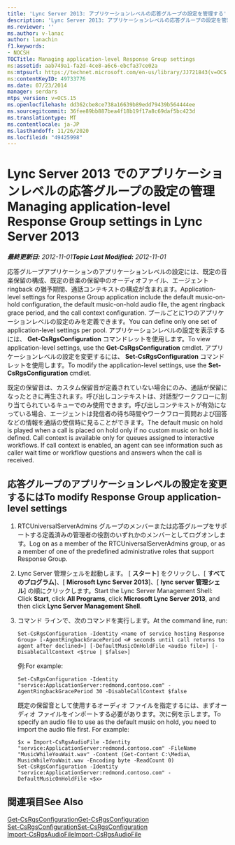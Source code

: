 ```yaml
---
title: 'Lync Server 2013: アプリケーションレベルの応答グループの設定を管理する'
description: 'Lync Server 2013: アプリケーションレベルの応答グループの設定を管理します。'
ms.reviewer: ''
ms.author: v-lanac
author: lanachin
f1.keywords:
- NOCSH
TOCTitle: Managing application-level Response Group settings
ms:assetid: aab749a1-fa2d-4ce8-a6c6-ebcfa37ce02a
ms:mtpsurl: https://technet.microsoft.com/en-us/library/JJ721843(v=OCS.15)
ms:contentKeyID: 49733776
ms.date: 07/23/2014
manager: serdars
mtps_version: v=OCS.15
ms.openlocfilehash: dd362cbe8ce738a16639b89edd79439b564444ee
ms.sourcegitcommit: 36fee89bb887bea4f18b19f17a8c69daf5bc423d
ms.translationtype: MT
ms.contentlocale: ja-JP
ms.lasthandoff: 11/26/2020
ms.locfileid: "49425998"
---
```

# <a name="managing-application-level-response-group-settings-in-lync-server-2013"></a><span data-ttu-id="a8fce-103">Lync Server 2013 でのアプリケーションレベルの応答グループの設定の管理</span><span class="sxs-lookup"><span data-stu-id="a8fce-103">Managing application-level Response Group settings in Lync Server 2013</span></span>

<div data-xmlns="http://www.w3.org/1999/xhtml">

<div class="topic" data-xmlns="http://www.w3.org/1999/xhtml" data-msxsl="urn:schemas-microsoft-com:xslt" data-cs="https://msdn.microsoft.com/">

<div data-asp="https://msdn2.microsoft.com/asp">



</div>

<div id="mainSection">

<div id="mainBody"><span data-ttu-id="a8fce-104">

<span> </span></span><span class="sxs-lookup"><span data-stu-id="a8fce-104">

<span> </span></span></span>

<span data-ttu-id="a8fce-105">_**最終更新日:** 2012-11-01_</span><span class="sxs-lookup"><span data-stu-id="a8fce-105">_**Topic Last Modified:** 2012-11-01_</span></span>

<span data-ttu-id="a8fce-106">応答グループアプリケーションのアプリケーションレベルの設定には、既定の音楽保留の構成、既定の音楽の保留中のオーディオファイル、エージェント ringback の猶予期間、通話コンテキストの構成が含まれます。</span><span class="sxs-lookup"><span data-stu-id="a8fce-106">Application-level settings for Response Group application include the default music-on-hold configuration, the default music-on-hold audio file, the agent ringback grace period, and the call context configuration.</span></span> <span data-ttu-id="a8fce-107">プールごとに1つのアプリケーションレベルの設定のみを定義できます。</span><span class="sxs-lookup"><span data-stu-id="a8fce-107">You can define only one set of application-level settings per pool.</span></span> <span data-ttu-id="a8fce-108">アプリケーションレベルの設定を表示するには、 **Get-CsRgsConfiguration** コマンドレットを使用します。</span><span class="sxs-lookup"><span data-stu-id="a8fce-108">To view application-level settings, use the **Get-CsRgsConfiguration** cmdlet.</span></span> <span data-ttu-id="a8fce-109">アプリケーションレベルの設定を変更するには、 **Set-CsRgsConfiguration** コマンドレットを使用します。</span><span class="sxs-lookup"><span data-stu-id="a8fce-109">To modify the application-level settings, use the **Set-CsRgsConfiguration** cmdlet.</span></span>

<span data-ttu-id="a8fce-p102">既定の保留音は、カスタム保留音が定義されていない場合にのみ、通話が保留になったときに再生されます。呼び出しコンテキストは、対話型ワークフローに割り当てられているキューでのみ使用できます。呼び出しコンテキストが有効になっている場合、エージェントは発信者の待ち時間やワークフロー質問および回答などの情報を通話の受信時に見ることができます。</span><span class="sxs-lookup"><span data-stu-id="a8fce-p102">The default music on hold is played when a call is placed on hold only if no custom music on hold is defined. Call context is available only for queues assigned to interactive workflows. If call context is enabled, an agent can see information such as caller wait time or workflow questions and answers when the call is received.</span></span>

<div>

## <a name="to-modify-response-group-application-level-settings"></a><span data-ttu-id="a8fce-113">応答グループのアプリケーションレベルの設定を変更するには</span><span class="sxs-lookup"><span data-stu-id="a8fce-113">To modify Response Group application-level settings</span></span>

1.  <span data-ttu-id="a8fce-114">RTCUniversalServerAdmins グループのメンバーまたは応答グループをサポートする定義済みの管理者の役割のいずれかのメンバーとしてログオンします。</span><span class="sxs-lookup"><span data-stu-id="a8fce-114">Log on as a member of the RTCUniversalServerAdmins group, or as a member of one of the predefined administrative roles that support Response Group.</span></span>

2.  <span data-ttu-id="a8fce-115">Lync Server 管理シェルを起動します。 [ **スタート**] をクリックし、[ **すべてのプログラム**]、[ **Microsoft Lync Server 2013**]、[ **lync server 管理シェル**] の順にクリックします。</span><span class="sxs-lookup"><span data-stu-id="a8fce-115">Start the Lync Server Management Shell: Click **Start**, click **All Programs**, click **Microsoft Lync Server 2013**, and then click **Lync Server Management Shell**.</span></span>

3.  <span data-ttu-id="a8fce-116">コマンド ラインで、次のコマンドを実行します。</span><span class="sxs-lookup"><span data-stu-id="a8fce-116">At the command line, run:</span></span>
    
        Set-CsRgsConfiguration -Identity <name of service hosting Response Group> [-AgentRingbackGracePeriod <# seconds until call returns to agent after declined>] [-DefaultMusicOnHoldFile <audio file>] [-DisableCallContext <$true | $false>]
    
    <span data-ttu-id="a8fce-117">例:</span><span class="sxs-lookup"><span data-stu-id="a8fce-117">For example:</span></span>
    
        Set-CsRgsConfiguration -Identity "service:ApplicationServer:redmond.contoso.com" -AgentRingbackGracePeriod 30 -DisableCallContext $false
    
    <span data-ttu-id="a8fce-p103">既定の保留音として使用するオーディオ ファイルを指定するには、まずオーディオ ファイルをインポートする必要があります。次に例を示します。</span><span class="sxs-lookup"><span data-stu-id="a8fce-p103">To specify an audio file to use as the default music on hold, you need to import the audio file first. For example:</span></span>
    
        $x = Import-CsRgsAudioFile -Identity "service:ApplicationServer:redmond.contoso.com" -FileName "MusicWhileYouWait.wav" -Content (Get-Content C:\Media\ MusicWhileYouWait.wav -Encoding byte -ReadCount 0)
        Set-CsRgsConfiguration -Identity "service:ApplicationServer:redmond.contoso.com" -DefaultMusicOnHoldFile <$x>

</div>

<div>

## <a name="see-also"></a><span data-ttu-id="a8fce-120">関連項目</span><span class="sxs-lookup"><span data-stu-id="a8fce-120">See Also</span></span>


[<span data-ttu-id="a8fce-121">Get-CsRgsConfiguration</span><span class="sxs-lookup"><span data-stu-id="a8fce-121">Get-CsRgsConfiguration</span></span>](https://docs.microsoft.com/powershell/module/skype/Get-CsRgsConfiguration)  
[<span data-ttu-id="a8fce-122">Set-CsRgsConfiguration</span><span class="sxs-lookup"><span data-stu-id="a8fce-122">Set-CsRgsConfiguration</span></span>](https://docs.microsoft.com/powershell/module/skype/Set-CsRgsConfiguration)  
[<span data-ttu-id="a8fce-123">Import-CsRgsAudioFile</span><span class="sxs-lookup"><span data-stu-id="a8fce-123">Import-CsRgsAudioFile</span></span>](https://docs.microsoft.com/powershell/module/skype/Import-CsRgsAudioFile)  
  

<span data-ttu-id="a8fce-124"></div>

</div>

<span> </span>

</div>

</div>

</span><span class="sxs-lookup"><span data-stu-id="a8fce-124"></div>

</div>

<span> </span>

</div>

</div>

</span></span></div>


